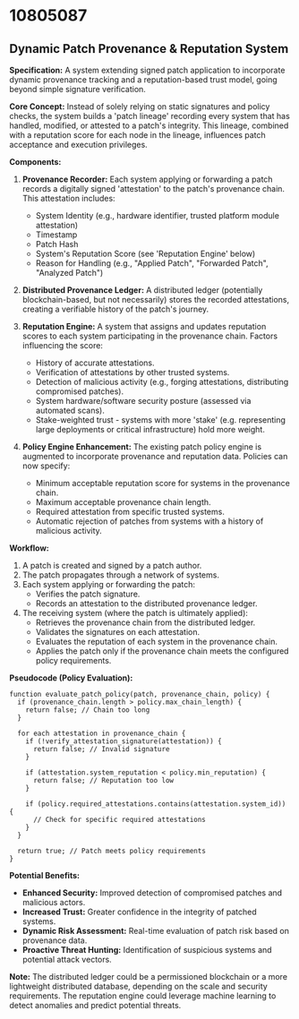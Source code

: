 # 10805087

## Dynamic Patch Provenance & Reputation System

**Specification:** A system extending signed patch application to incorporate dynamic provenance tracking and a reputation-based trust model, going beyond simple signature verification.

**Core Concept:** Instead of solely relying on static signatures and policy checks, the system builds a 'patch lineage' recording every system that has handled, modified, or attested to a patch's integrity.  This lineage, combined with a reputation score for each node in the lineage, influences patch acceptance and execution privileges.

**Components:**

1.  **Provenance Recorder:**  Each system applying or forwarding a patch records a digitally signed 'attestation' to the patch's provenance chain. This attestation includes:
    *   System Identity (e.g., hardware identifier, trusted platform module attestation)
    *   Timestamp
    *   Patch Hash
    *   System's Reputation Score (see 'Reputation Engine' below)
    *   Reason for Handling (e.g., "Applied Patch", "Forwarded Patch", "Analyzed Patch")

2.  **Distributed Provenance Ledger:**  A distributed ledger (potentially blockchain-based, but not necessarily) stores the recorded attestations, creating a verifiable history of the patch's journey.

3.  **Reputation Engine:**  A system that assigns and updates reputation scores to each system participating in the provenance chain. Factors influencing the score:
    *   History of accurate attestations.
    *   Verification of attestations by other trusted systems.
    *   Detection of malicious activity (e.g., forging attestations, distributing compromised patches).
    *   System hardware/software security posture (assessed via automated scans).
    *   Stake-weighted trust - systems with more 'stake' (e.g. representing large deployments or critical infrastructure) hold more weight.

4.  **Policy Engine Enhancement:**  The existing patch policy engine is augmented to incorporate provenance and reputation data.  Policies can now specify:
    *   Minimum acceptable reputation score for systems in the provenance chain.
    *   Maximum acceptable provenance chain length.
    *   Required attestation from specific trusted systems.
    *   Automatic rejection of patches from systems with a history of malicious activity.

**Workflow:**

1.  A patch is created and signed by a patch author.
2.  The patch propagates through a network of systems.
3.  Each system applying or forwarding the patch:
    *   Verifies the patch signature.
    *   Records an attestation to the distributed provenance ledger.
4.  The receiving system (where the patch is ultimately applied):
    *   Retrieves the provenance chain from the distributed ledger.
    *   Validates the signatures on each attestation.
    *   Evaluates the reputation of each system in the provenance chain.
    *   Applies the patch only if the provenance chain meets the configured policy requirements.

**Pseudocode (Policy Evaluation):**

```
function evaluate_patch_policy(patch, provenance_chain, policy) {
  if (provenance_chain.length > policy.max_chain_length) {
    return false; // Chain too long
  }

  for each attestation in provenance_chain {
    if (!verify_attestation_signature(attestation)) {
      return false; // Invalid signature
    }

    if (attestation.system_reputation < policy.min_reputation) {
      return false; // Reputation too low
    }

    if (policy.required_attestations.contains(attestation.system_id)) {
      // Check for specific required attestations
    }
  }

  return true; // Patch meets policy requirements
}
```

**Potential Benefits:**

*   **Enhanced Security:**  Improved detection of compromised patches and malicious actors.
*   **Increased Trust:**  Greater confidence in the integrity of patched systems.
*   **Dynamic Risk Assessment:**  Real-time evaluation of patch risk based on provenance data.
*   **Proactive Threat Hunting:**  Identification of suspicious systems and potential attack vectors.

**Note:** The distributed ledger could be a permissioned blockchain or a more lightweight distributed database, depending on the scale and security requirements. The reputation engine could leverage machine learning to detect anomalies and predict potential threats.